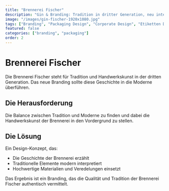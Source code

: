 ```yaml
---
title: "Brennerei Fischer"
description: "Gin & Branding: Tradition in dritter Generation, neu interpretiert"
image: "/images/gin-fischer-1920x1080.jpg"
tags: ["Branding", "Packaging Design", "Corporate Design", "Etiketten Design"]
featured: false
categories: ["branding", "packaging"]
order: 2
---
```


# Brennerei Fischer

Die Brennerei Fischer steht für Tradition und Handwerkskunst in der dritten Generation. Das neue Branding sollte diese Geschichte in die Moderne überführen.

## Die Herausforderung

Die Balance zwischen Tradition und Moderne zu finden und dabei die Handwerkskunst der Brennerei in den Vordergrund zu stellen.

## Die Lösung

Ein Design-Konzept, das:
- Die Geschichte der Brennerei erzählt
- Traditionelle Elemente modern interpretiert
- Hochwertige Materialien und Veredelungen einsetzt

Das Ergebnis ist ein Branding, das die Qualität und Tradition der Brennerei Fischer authentisch vermittelt. 
